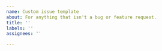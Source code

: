 ```yaml
---
name: Custom issue template
about: For anything that isn't a bug or feature request.
title: ''
labels: ''
assignees: ''

---
```



